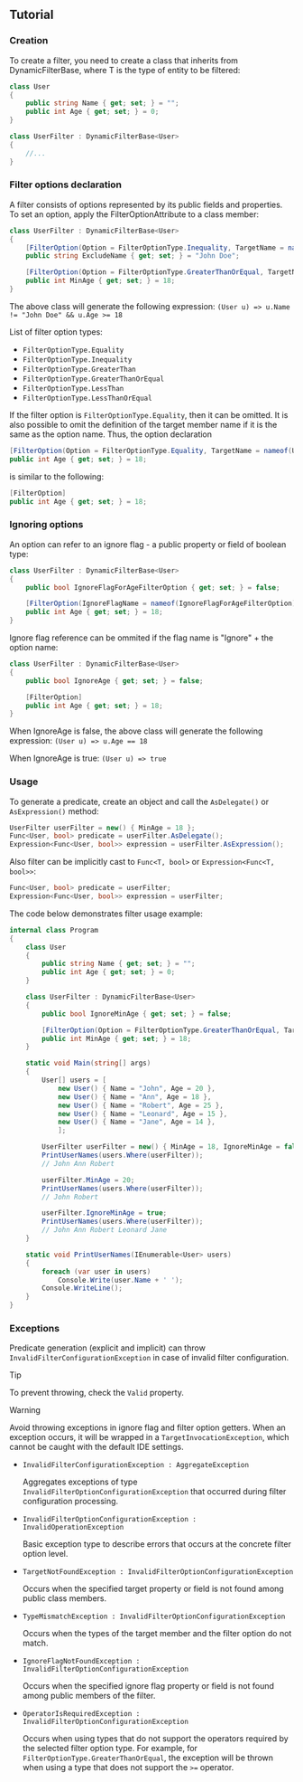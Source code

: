 ## Tutorial

### Creation
To create a filter, you need to create a class that inherits from DynamicFilterBase<T>, where T is the type of entity to be filtered:
```csharp
class User
{
    public string Name { get; set; } = "";
    public int Age { get; set; } = 0;
}

class UserFilter : DynamicFilterBase<User>
{
    //...
}
```

### Filter options declaration
A filter consists of options represented by its public fields and properties. To set an option, apply the FilterOptionAttribute to a class member:
```csharp
class UserFilter : DynamicFilterBase<User>
{
    [FilterOption(Option = FilterOptionType.Inequality, TargetName = nameof(User.Name))]
    public string ExcludeName { get; set; } = "John Doe";

    [FilterOption(Option = FilterOptionType.GreaterThanOrEqual, TargetName = nameof(User.Age))]
    public int MinAge { get; set; } = 18;
}
```
The above class will generate the following expression: ```(User u) => u.Name != "John Doe" && u.Age >= 18```

List of filter option types:
+ ```FilterOptionType.Equality```
+ ```FilterOptionType.Inequality```
+ ```FilterOptionType.GreaterThan```
+ ```FilterOptionType.GreaterThanOrEqual```
+ ```FilterOptionType.LessThan```
+ ```FilterOptionType.LessThanOrEqual```

If the filter option is ```FilterOptionType.Equality```, then it can be omitted.
It is also possible to omit the definition of the target member name if it is the same as the option name.
Thus, the option declaration
```csharp
[FilterOption(Option = FilterOptionType.Equality, TargetName = nameof(User.Age))]
public int Age { get; set; } = 18;
```
is similar to the following:
```csharp
[FilterOption]
public int Age { get; set; } = 18;
```

### Ignoring options
An option can refer to an ignore flag - a public property or field of boolean type:
```csharp
class UserFilter : DynamicFilterBase<User>
{
    public bool IgnoreFlagForAgeFilterOption { get; set; } = false;

    [FilterOption(IgnoreFlagName = nameof(IgnoreFlagForAgeFilterOption))]
    public int Age { get; set; } = 18;
}
```
Ignore flag reference can be ommited if the flag name is "Ignore" + the option name:
```csharp
class UserFilter : DynamicFilterBase<User>
{
    public bool IgnoreAge { get; set; } = false;

    [FilterOption]
    public int Age { get; set; } = 18;
}
```
When IgnoreAge is false, the above class will generate the following expression: ```(User u) => u.Age == 18```

When IgnoreAge is true: ```(User u) => true```

### Usage
To generate a predicate, create an object and call the ```AsDelegate()``` or ```AsExpression()``` method:
```csharp
UserFilter userFilter = new() { MinAge = 18 };
Func<User, bool> predicate = userFilter.AsDelegate();
Expression<Func<User, bool>> expression = userFilter.AsExpression();
```
Also filter can be implicitly cast to ```Func<T, bool>``` or ```Expression<Func<T, bool>>```:
```csharp
Func<User, bool> predicate = userFilter;
Expression<Func<User, bool>> expression = userFilter;
```
The code below demonstrates filter usage example:
```csharp
internal class Program
{
    class User
    {
        public string Name { get; set; } = "";
        public int Age { get; set; } = 0;
    }

    class UserFilter : DynamicFilterBase<User>
    {
        public bool IgnoreMinAge { get; set; } = false;

        [FilterOption(Option = FilterOptionType.GreaterThanOrEqual, TargetName = nameof(User.Age))]
        public int MinAge { get; set; } = 18;
    }

    static void Main(string[] args)
    {
        User[] users = [
            new User() { Name = "John", Age = 20 },
            new User() { Name = "Ann", Age = 18 },
            new User() { Name = "Robert", Age = 25 },
            new User() { Name = "Leonard", Age = 15 },
            new User() { Name = "Jane", Age = 14 },
            ];

        UserFilter userFilter = new() { MinAge = 18, IgnoreMinAge = false };
        PrintUserNames(users.Where(userFilter));
        // John Ann Robert

        userFilter.MinAge = 20;
        PrintUserNames(users.Where(userFilter));
        // John Robert

        userFilter.IgnoreMinAge = true;
        PrintUserNames(users.Where(userFilter));
        // John Ann Robert Leonard Jane
    }

    static void PrintUserNames(IEnumerable<User> users)
    {
        foreach (var user in users)
            Console.Write(user.Name + ' ');
        Console.WriteLine();
    }
}
```

### Exceptions
Predicate generation (explicit and implicit) can throw ```InvalidFilterConfigurationException``` in case of invalid filter configuration.

> [!TIP]
> To prevent throwing, check the ```Valid``` property.

> [!WARNING]
> Avoid throwing exceptions in ignore flag and filter option getters.
> When an exception occurs, it will be wrapped in a ```TargetInvocationException```, which cannot be caught with the default IDE settings.

+ ```InvalidFilterConfigurationException : AggregateException```

  Aggregates exceptions of type ```InvalidFilterOptionConfigurationException``` that occurred during filter configuration processing.

+ ```InvalidFilterOptionConfigurationException : InvalidOperationException```

  Basic exception type to describe errors that occurs at the concrete filter option level.

+ ```TargetNotFoundException : InvalidFilterOptionConfigurationException```

  Occurs when the specified target property or field is not found among public class members.

+ ```TypeMismatchException : InvalidFilterOptionConfigurationException```

  Occurs when the types of the target member and the filter option do not match.

+ ```IgnoreFlagNotFoundException : InvalidFilterOptionConfigurationException```

  Occurs when the specified ignore flag property or field is not found among public members of the filter.

+ ```OperatorIsRequiredException : InvalidFilterOptionConfigurationException```

  Occurs when using types that do not support the operators required by the selected filter option type.
  For example, for ```FilterOptionType.GreaterThanOrEqual```, the exception will be thrown when using a type that does not support the ```>=``` operator.
